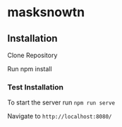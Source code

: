 # masksnowtn
 ## Installation


Clone Repository

Run npm install

### Test Installation

To start the server run `npm run serve`

Navigate to `http://localhost:8080/`


